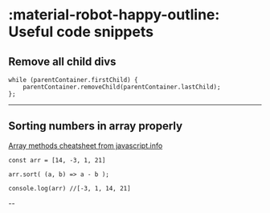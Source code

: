 :material-robot-happy-outline: Useful code snippets
========================

## Remove all child divs

```
while (parentContainer.firstChild) {
    parentContainer.removeChild(parentContainer.lastChild);
};
```

---

## Sorting numbers in array properly

[Array methods cheatsheet from javascript.info](https://javascript.info/array-methods)

```
const arr = [14, -3, 1, 21]

arr.sort( (a, b) => a - b );

console.log(arr) //[-3, 1, 14, 21]

```

--
